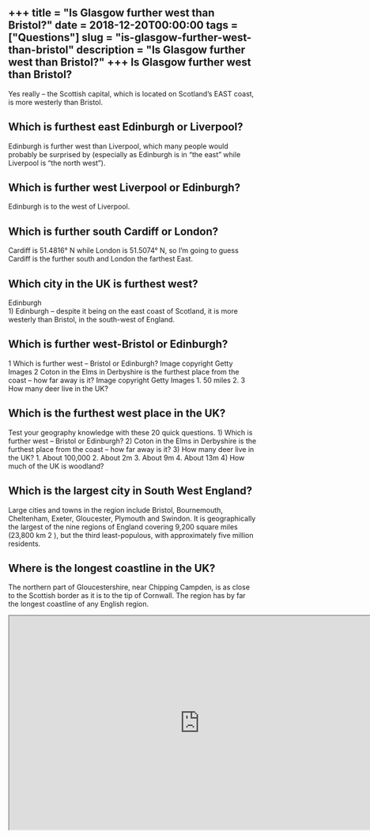 +++
title = "Is Glasgow further west than Bristol?"
date = 2018-12-20T00:00:00
tags = ["Questions"]
slug = "is-glasgow-further-west-than-bristol"
description = "Is Glasgow further west than Bristol?"
+++
Is Glasgow further west than Bristol?
-------------------------------------

Yes really – the Scottish capital, which is located on Scotland’s EAST coast, is more westerly than Bristol.

Which is furthest east Edinburgh or Liverpool?
----------------------------------------------

Edinburgh is further west than Liverpool, which many people would probably be surprised by (especially as Edinburgh is in “the east” while Liverpool is “the north west”).

Which is further west Liverpool or Edinburgh?
---------------------------------------------

Edinburgh is to the west of Liverpool.

Which is further south Cardiff or London?
-----------------------------------------

Cardiff is 51.4816° N while London is 51.5074° N, so I’m going to guess Cardiff is the further south and London the farthest East.

Which city in the UK is furthest west?
--------------------------------------

Edinburgh  
1\) Edinburgh – despite it being on the east coast of Scotland, it is more westerly than Bristol, in the south-west of England.

Which is further west-Bristol or Edinburgh?
-------------------------------------------

1 Which is further west – Bristol or Edinburgh? Image copyright Getty Images 2 Coton in the Elms in Derbyshire is the furthest place from the coast – how far away is it? Image copyright Getty Images 1. 50 miles 2. 3 How many deer live in the UK?

Which is the furthest west place in the UK?
-------------------------------------------

Test your geography knowledge with these 20 quick questions. 1) Which is further west – Bristol or Edinburgh? 2) Coton in the Elms in Derbyshire is the furthest place from the coast – how far away is it? 3) How many deer live in the UK? 1. About 100,000 2. About 2m 3. About 9m 4. About 13m 4) How much of the UK is woodland?

Which is the largest city in South West England?
------------------------------------------------

Large cities and towns in the region include Bristol, Bournemouth, Cheltenham, Exeter, Gloucester, Plymouth and Swindon. It is geographically the largest of the nine regions of England covering 9,200 square miles (23,800 km 2 ), but the third least-populous, with approximately five million residents.

Where is the longest coastline in the UK?
-----------------------------------------

The northern part of Gloucestershire, near Chipping Campden, is as close to the Scottish border as it is to the tip of Cornwall. The region has by far the longest coastline of any English region.

<iframe allow="accelerometer; autoplay; clipboard-write; encrypted-media; gyroscope; picture-in-picture" allowfullscreen="" class="__youtube_prefs__  epyt-is-override  no-lazyload" data-no-lazy="1" data-origheight="433" data-origwidth="770" data-skipgform_ajax_framebjll="" height="433" id="_ytid_68353" loading="lazy" src="https://www.youtube.com/embed/0YpbJXqeRf8?enablejsapi=1&autoplay=0&cc_load_policy=0&cc_lang_pref=&iv_load_policy=1&loop=0&modestbranding=0&rel=1&fs=1&playsinline=0&autohide=2&theme=dark&color=red&controls=1&" title="YouTube player" width="770"></iframe>